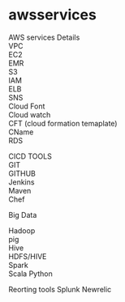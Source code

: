# awsservices
AWS services Details                                                                                                              
VPC                                                                                                           
EC2                                                                                                           
EMR                                                                                                           
S3                                                                                                           
IAM                                                                                                           
ELB                                                                                                           
SNS                                                                                                           
Cloud Font                                                                                                           
Cloud watch                                                                                                           
CFT (cloud formation temaplate)                                                                                                        
CName                                                                                                           
RDS                                                                                                           
                                                                                                           
                                                                                                           
                                                                                                           
CICD TOOLS                                                                                                           
 GIT                                                                                                           
 GITHUB                                                                                                           
 Jenkins                                                                                                           
 Maven                                                                                                           
 Chef                                                                                                           
                                                                                                            
                                                                                                            
 Big Data                                                                                                           
                                                                                                            
 Hadoop                                                                                                           
 pig                                                                                                           
 Hive                                                                                                           
 HDFS/HIVE                                                                                                           
 Spark                                                                                                                                                                                                                                                                                                                                 
 Scala
 Python
 
 Reorting tools
 Splunk 
 Newrelic
 
 
 
 
